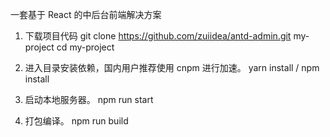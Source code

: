 一套基于 React 的中后台前端解决方案

1. 下载项目代码
   git clone https://github.com/zuiidea/antd-admin.git my-project
   cd my-project

2. 进入目录安装依赖，国内用户推荐使用 cnpm 进行加速。
   yarn install / npm install

3. 启动本地服务器。
   npm run start

4. 打包编译。
   npm run build
